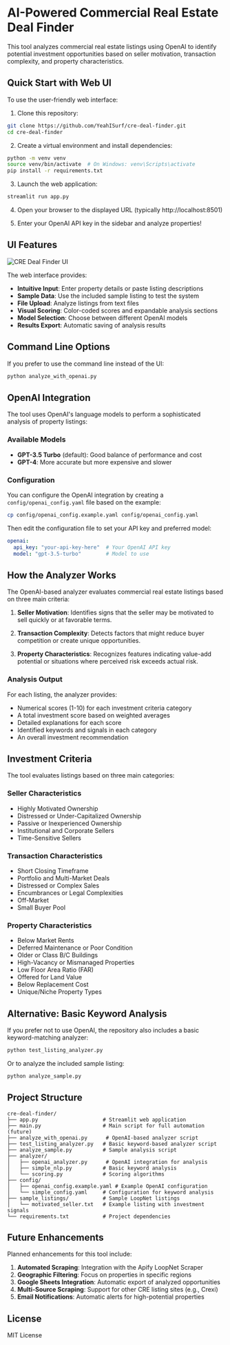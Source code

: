 # AI-Powered Commercial Real Estate Deal Finder

This tool analyzes commercial real estate listings using OpenAI to identify potential investment opportunities based on seller motivation, transaction complexity, and property characteristics.

## Quick Start with Web UI

To use the user-friendly web interface:

1. Clone this repository:
```bash
git clone https://github.com/YeahISurf/cre-deal-finder.git
cd cre-deal-finder
```

2. Create a virtual environment and install dependencies:
```bash
python -m venv venv
source venv/bin/activate  # On Windows: venv\Scripts\activate
pip install -r requirements.txt
```

3. Launch the web application:
```bash
streamlit run app.py
```

4. Open your browser to the displayed URL (typically http://localhost:8501)

5. Enter your OpenAI API key in the sidebar and analyze properties!

## UI Features

![CRE Deal Finder UI](https://i.imgur.com/placeholder-ui-screenshot.png)

The web interface provides:

- **Intuitive Input**: Enter property details or paste listing descriptions
- **Sample Data**: Use the included sample listing to test the system
- **File Upload**: Analyze listings from text files
- **Visual Scoring**: Color-coded scores and expandable analysis sections
- **Model Selection**: Choose between different OpenAI models
- **Results Export**: Automatic saving of analysis results

## Command Line Options

If you prefer to use the command line instead of the UI:

```bash
python analyze_with_openai.py
```

## OpenAI Integration

The tool uses OpenAI's language models to perform a sophisticated analysis of property listings:

### Available Models

- **GPT-3.5 Turbo** (default): Good balance of performance and cost
- **GPT-4**: More accurate but more expensive and slower

### Configuration

You can configure the OpenAI integration by creating a `config/openai_config.yaml` file based on the example:

```bash
cp config/openai_config.example.yaml config/openai_config.yaml
```

Then edit the configuration file to set your API key and preferred model:

```yaml
openai:
  api_key: "your-api-key-here"  # Your OpenAI API key
  model: "gpt-3.5-turbo"        # Model to use
```

## How the Analyzer Works

The OpenAI-based analyzer evaluates commercial real estate listings based on three main criteria:

1. **Seller Motivation**: Identifies signs that the seller may be motivated to sell quickly or at favorable terms.

2. **Transaction Complexity**: Detects factors that might reduce buyer competition or create unique opportunities.

3. **Property Characteristics**: Recognizes features indicating value-add potential or situations where perceived risk exceeds actual risk.

### Analysis Output

For each listing, the analyzer provides:

- Numerical scores (1-10) for each investment criteria category
- A total investment score based on weighted averages
- Detailed explanations for each score
- Identified keywords and signals in each category
- An overall investment recommendation

## Investment Criteria

The tool evaluates listings based on three main categories:

### Seller Characteristics
- Highly Motivated Ownership
- Distressed or Under-Capitalized Ownership
- Passive or Inexperienced Ownership
- Institutional and Corporate Sellers
- Time-Sensitive Sellers

### Transaction Characteristics
- Short Closing Timeframe
- Portfolio and Multi-Market Deals
- Distressed or Complex Sales
- Encumbrances or Legal Complexities
- Off-Market
- Small Buyer Pool

### Property Characteristics
- Below Market Rents
- Deferred Maintenance or Poor Condition
- Older or Class B/C Buildings
- High-Vacancy or Mismanaged Properties
- Low Floor Area Ratio (FAR)
- Offered for Land Value
- Below Replacement Cost
- Unique/Niche Property Types

## Alternative: Basic Keyword Analysis

If you prefer not to use OpenAI, the repository also includes a basic keyword-matching analyzer:

```bash
python test_listing_analyzer.py
```

Or to analyze the included sample listing:

```bash
python analyze_sample.py
```

## Project Structure

```
cre-deal-finder/
├── app.py                     # Streamlit web application
├── main.py                    # Main script for full automation (future)
├── analyze_with_openai.py      # OpenAI-based analyzer script
├── test_listing_analyzer.py   # Basic keyword-based analyzer script
├── analyze_sample.py          # Sample analysis script
├── analyzer/
│   ├── openai_analyzer.py      # OpenAI integration for analysis
│   ├── simple_nlp.py          # Basic keyword analysis
│   └── scoring.py             # Scoring algorithms
├── config/
│   ├── openai_config.example.yaml # Example OpenAI configuration
│   └── simple_config.yaml     # Configuration for keyword analysis
├── sample_listings/           # Sample LoopNet listings
│   └── motivated_seller.txt   # Example listing with investment signals
└── requirements.txt           # Project dependencies
```

## Future Enhancements

Planned enhancements for this tool include:

1. **Automated Scraping**: Integration with the Apify LoopNet Scraper
2. **Geographic Filtering**: Focus on properties in specific regions
3. **Google Sheets Integration**: Automatic export of analyzed opportunities
4. **Multi-Source Scraping**: Support for other CRE listing sites (e.g., Crexi)
5. **Email Notifications**: Automatic alerts for high-potential properties

## License

MIT License